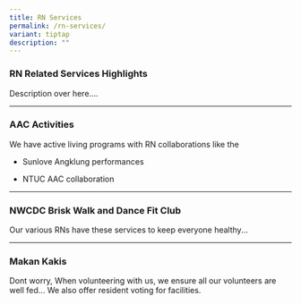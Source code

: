 ```yaml
---
title: RN Services
permalink: /rn-services/
variant: tiptap
description: ""
---
```

<h3>RN Related Services Highlights</h3>
<p>Description over here....</p>
<hr>
<h3>AAC Activities</h3>
<p>We have active living programs with RN collaborations like the</p>
<ul data-tight="true" class="tight">
<li>
<p>Sunlove Angklung performances</p>
</li>
<li>
<p>NTUC AAC collaboration</p>
</li>
</ul>
<hr>
<h3>NWCDC Brisk Walk and Dance Fit Club</h3>
<p>Our various RNs have these services to keep everyone healthy...</p>
<hr>
<h3>Makan Kakis</h3>
<p>Dont worry, When volunteering with us, we ensure all our volunteers are
well fed... We also offer resident voting for facilities.</p>
<p></p>